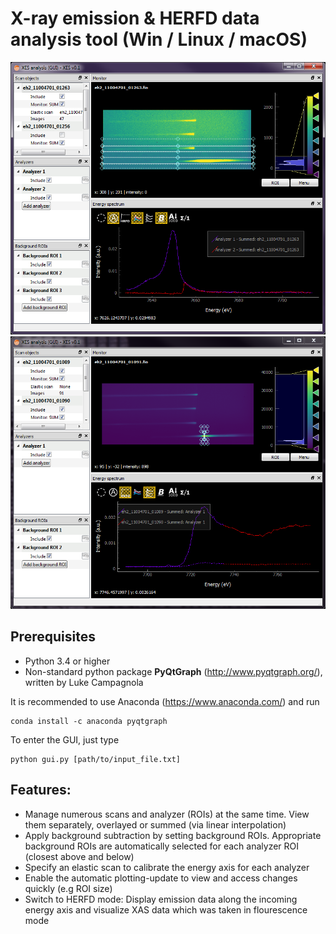 # X-ray emission & HERFD data analysis tool (Win / Linux / macOS)

![alt text](https://github.com/flmiot/xes/blob/master/doc/screenshot.PNG)
![alt text](https://github.com/flmiot/xes/blob/master/doc/screenshot2.PNG)

## Prerequisites
-	Python 3.4 or higher
-	Non-standard python package __PyQtGraph__ (http://www.pyqtgraph.org/), written by Luke Campagnola

It is recommended to use Anaconda (https://www.anaconda.com/) and run
```
conda install -c anaconda pyqtgraph
```

To enter the GUI, just type
```
python gui.py [path/to/input_file.txt]
```

## Features:
- Manage numerous scans and analyzer (ROIs) at the same time. View them separately, overlayed or summed (via linear interpolation) 
- Apply background subtraction by setting background ROIs. Appropriate background ROIs are automatically selected for each analyzer ROI (closest above and below)
- Specify an elastic scan to calibrate the energy axis for each analyzer
- Enable the automatic plotting-update to view and access changes quickly (e.g ROI size) 
- Switch to HERFD mode: Display emission data along the incoming energy axis and visualize XAS data which was taken in flourescence mode
